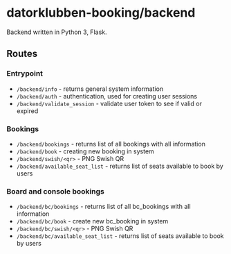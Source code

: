 # datorklubben-booking/backend

Backend written in Python 3, Flask.

## Routes

### Entrypoint
* `/backend/info` - returns general system information
* `/backend/auth` - authentication, used for creating user sessions
* `/backend/validate_session` - validate user token to see if valid or expired

### Bookings
* `/backend/bookings` - returns list of all bookings with all information
* `/backend/book` - creating new booking in system
* `/backend/swish/<qr>` - PNG Swish QR
* `/backend/available_seat_list` - returns list of seats available to book by users

### Board and console bookings
* `/backend/bc/bookings` - returns list of all bc_bookings with all information
* `/backend/bc/book` - create new bc_booking in system
* `/backend/bc/swish/<qr>` - PNG Swish QR
* `/backend/bc/available_seat_list` - returns list of seats available to book by users
